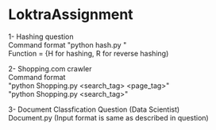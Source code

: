 # LoktraAssignment

1- Hashing question        
   Command format
   "python hash.py <Function> <String>"   
   Function = {H for hashing, R for reverse hashing)
   
2- Shopping.com crawler    
   Command format    
   "python Shopping.py <search_tag> <page_tag>"       
  "python Shopping.py <search_tag>"
  
  
3- Document Classfication Question (Data Scientist)      
   Document.py   (Input format is same as described in question)
   
